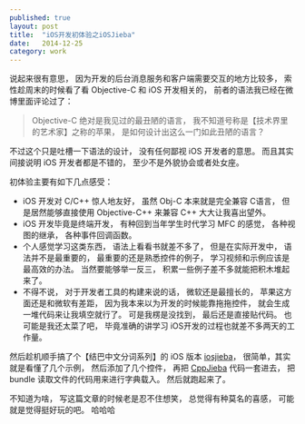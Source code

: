 ```yaml
---
published: true
layout: post
title:  "iOS开发初体验之iOSJieba"
date:   2014-12-25
category: work
---
```


说起来很有意思，
因为开发的后台消息服务和客户端需要交互的地方比较多，
索性趁周末的时候看了看 Objective-C 和 iOS 开发相关的，
前者的语法我已经在微博里面评论过了：

> Objective-C 绝对是我见过的最丑陋的语言， 
我不知道号称是【技术界里的艺术家】之称的苹果， 
是如何设计出这么一门如此丑陋的语言？

不过这个只是吐槽一下语法的设计，
没有任何鄙视 iOS 开发者的意思。
而且其实间接说明 iOS 开发者都是不错的，
至少不是外貌协会或者处女座。

初体验主要有如下几点感受：

- iOS 开发对 C/C++ 惊人地友好，
虽然 Obj-C 本来就是完全兼容 C语言，
但是居然能够直接使用 Objective-C++ 来兼容 C++ 大大让我喜出望外。
- iOS 开发毕竟是终端开发，
有种回到当年学生时代学习 MFC 的感觉，
各种视图的继承，
各种事件回调函数。
- 个人感觉学习这类东西，
语法上看看书就差不多了，
但是在实际开发中，
语法并不是最重要的，
最重要的还是熟悉控件的例子，
学习视频和示例应该是最高效的办法。
当然要能够举一反三，
积累一些例子差不多就能把积木堆起来了。
- 不得不说，
对于开发者工具的构建来说的话，
微软还是最擅长的，
苹果这方面还是和微软有差距，
因为我本来以为开发的时候能靠拖拖控件，
就会生成一堆代码来让我填空就行了。
可是我楞是没找到，
最后还是直接贴代码。
也可能是我还太菜了吧，
毕竟准确的讲学习 iOS开发的过程也就差不多两天的工作量。

然后趁机顺手搞了个【结巴中文分词系列】的 iOS 版本 [iosjieba]，
很简单，其实就是看懂了几个示例，
然后添加了几个控件，
再把 [CppJieba] 代码一套进去，
把 bundle 读取文件的代码用来进行字典载入。
然后就跑起来了。

不知道为啥，
写这篇文章的时候老是忍不住想笑，
总觉得有种莫名的喜感，
可能就是觉得挺好玩的吧。
哈哈哈

[iosjieba]:https://github.com/aszxqw/iosjieba
[CppJieba]:https://github.com/aszxqw/cppjieba
